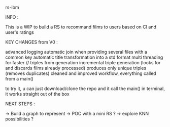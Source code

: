 rs-ibm

INFO :

This is a WIP to build a RS to recommand films to users based on CI and user's ratings

KEY CHANGES from V0 :

advanced logging
automatic join when providing several files with a common key
automatic title transformation into a std format
multi threading for faster // triples from generation
incremental triple generation (looks for and discards films already processed)
produces only unique triples (removes duplicates)
cleaned and improved workflow, everything called from a main()

to try it, u can just download/clone the repo and it call the main() in terminal, it works straight out of the box 
 
NEXT STEPS :

-> Build a graph to represent
-> POC with a mini RS ?
-> explore KNN possibilities ?